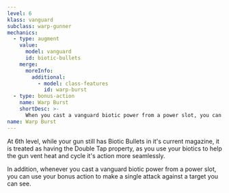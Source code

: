 ```yaml
---
level: 6
klass: vanguard
subclass: warp-gunner
mechanics:
  - type: augment
    value:
      model: vanguard
      id: biotic-bullets
    merge:
      moreInfo:
        additional:
          - model: class-features
            id: warp-burst
  - type: bonus-action
    name: Warp Burst
    shortDesc: >-
      When you cast a vanguard biotic power from a power slot, you can use your bonus action to make a single attack against a target you can see.
name: Warp Burst
---
```

At 6th level, while your gun still has Biotic Bullets in it's current magazine, it is treated as having the Double Tap
property, as you use your biotics to help the gun vent heat and cycle it's action more seamlessly.

In addition, whenever you cast a vanguard biotic power from a power slot, you can use your bonus action to
make a single attack against a target you can see.
